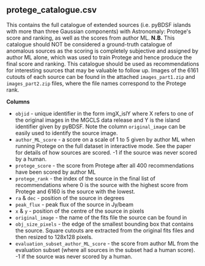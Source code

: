 ## protege_catalogue.csv

This contains the full catalogue of extended sources (i.e. pyBDSF islands with more than three Gaussian components) with Astronomaly: Protege's score and ranking, as well as the scores from author ML. **N.B.** This catalogue should NOT be considered a ground-truth catalogue of anomalous sources as the scoring is completely subjective and assigned by author ML alone, which was used to train Protege and hence produce the final score and ranking. This catalogue should be used as recommendations for interesting sources that may be valuable to follow up. Images of the 6161 cutouts of each source can be found in the attached `images_part1.zip` and `images_part2.zip` files, where the file names correspond to the Protege rank. 

**Columns**

- `objid` - unique identifier in the form imgX_islY where X refers to one of the original images in the MGCLS data release and Y is the island identifier given by pyBDSF. Note the column `original_image` can be easily used to identify the source image.
- `author_ML_score` - a score on a scale of 1 to 5 given by author ML when running Protege on the full dataset in interactive mode. See the paper for details of how sources are scored. -1 if the source was never scored by a human.
- `protege_score` - the score from Protege after all 400 recommendations have been scored by author ML
- `protege_rank` - the index of the source in the final list of recommendations where 0 is the source with the highest score from Protege and 6160 is the source with the lowest.
- `ra` & `dec` - position of the source in degrees
- `peak_flux` - peak flux of the source in Jy/beam
- `x` & `y` - position of the centre of the source in pixels
- `original_image` - the name of the fits file the source can be found in
- `obj_size_pixels` - the edge of the smallest bounding box that contains the source. Square cutouts are extracted from the original fits files and then resized to 128x128 pixels.
- `evaluation_subset_author_ML_score` - the score from author ML from the evaluation subset (where all sources in the subset had a human score). -1 if the source was never scored by a human.